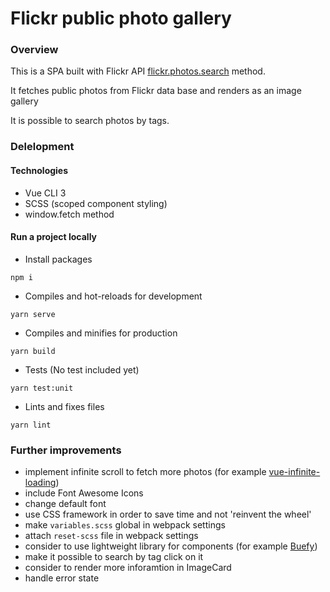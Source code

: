 # Flickr public photo gallery

### **Overview**

This is a SPA built with Flickr API [flickr.photos.search](https://www.flickr.com/services/api/explore/flickr.photos.search) method.

It fetches public photos from Flickr data base and renders as an image gallery

It is possible to search photos by tags.

### **Delelopment**

#### Technologies

- Vue CLI 3
- SCSS (scoped component styling)
- window.fetch method

#### Run a project locally

- Install packages
```
npm i
```
- Compiles and hot-reloads for development
```
yarn serve
```
- Compiles and minifies for production
```
yarn build
```
- Tests (No test included yet)

```
yarn test:unit

```

- Lints and fixes files
```
yarn lint
```


### **Further improvements**

- implement infinite scroll to fetch more photos (for example [vue-infinite-loading](https://peachscript.github.io/vue-infinite-loading/guide/#installation))
- include Font Awesome Icons
- change default font
- use CSS framework in order to save time and not 'reinvent the wheel' 
- make `variables.scss` global in webpack settings
- attach `reset-scss` file in webpack settings
- consider to use lightweight library for components (for example [Buefy](https://buefy.org/))
- make it possible to search by tag click on it
- consider to render more inforamtion in ImageCard
- handle error state

